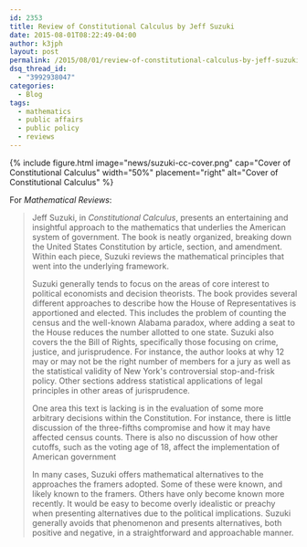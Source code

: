 ```yaml
---
id: 2353
title: Review of Constitutional Calculus by Jeff Suzuki
date: 2015-08-01T08:22:49-04:00
author: k3jph
layout: post
permalink: /2015/08/01/review-of-constitutional-calculus-by-jeff-suzuki/
dsq_thread_id:
  - "3992938047"
categories:
  - Blog
tags:
  - mathematics
  - public affairs
  - public policy
  - reviews
---
```


{% include figure.html image="news/suzuki-cc-cover.png"
   cap="Cover of Constitutional Calculus" width="50%" placement="right"
   alt="Cover of Constitutional Calculus" %}

For _Mathematical Reviews_:

> Jeff Suzuki, in _Constitutional Calculus_, presents an entertaining and insightful approach to the mathematics that underlies the American system of government.  The book is neatly organized, breaking down the United States Constitution by article, section, and amendment.  Within each piece, Suzuki reviews the mathematical principles that went into the underlying framework.  
>
> Suzuki generally tends to focus on the areas of core interest to political economists and decision theorists.  The book provides several different approaches to describe how the House of Representatives is apportioned and elected.  This includes the problem of counting the census and the well-known Alabama paradox, where adding a seat to the House reduces the number allotted to one state.  Suzuki also covers the the Bill of Rights, specifically those focusing on crime, justice, and jurisprudence.  For instance, the author looks at why 12 may or may not be the right number of members for a jury as well as the statistical validity of New York's controversial stop-and-frisk policy.  Other sections address statistical applications of legal principles in other areas of jurisprudence.  
>
> One area this text is lacking is in the evaluation of some more arbitrary decisions within the Constitution.  For instance, there is little discussion of the three-fifths compromise and how it may have affected census counts.  There is also no discussion of how other cutoffs, such as the voting age of 18, affect the implementation of American government 
>
> In many cases, Suzuki offers mathematical alternatives to the approaches the framers adopted.  Some of these were known, and likely known to the framers.  Others have only become known more recently.  It would be easy to become overly idealistic or preachy when presenting alternatives due to the political implications.  Suzuki generally avoids that phenomenon and presents alternatives, both positive and negative, in a straightforward and approachable manner.  
